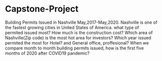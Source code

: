 # Capstone-Project
Building Permits Issued in Nashville May,2017-May,2020.
Nashville is one of the fastest growing cities in United States of America.
what type of permited issued most?
How much is the construction cost?
Which area of Nashville(Zip code) is the most hot area for investors?
Which year issued permited the most for Hotel? and General office, proffesional?
When we compare month to month building permits issued, how is the first five months of 2020 after COVID19 pandemic?
